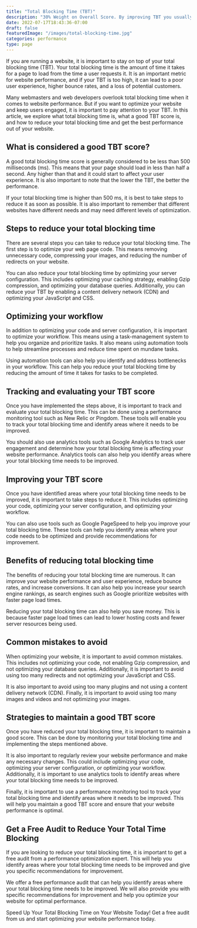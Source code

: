 ```yaml
---
title: "Total Blocking Time (TBT)"
description: "30% Weight on Overall Score. By improving TBT you usually also improve First Input Display."
date: 2022-07-17T18:43:36-07:00
draft: false
featuredImage: "/images/total-blocking-time.jpg"
categories: performance
type: page
---
```


If you are running a website, it is important to stay on top of your total blocking time (TBT). Your total blocking time is the amount of time it takes for a page to load from the time a user requests it. It is an important metric for website performance, and if your TBT is too high, it can lead to a poor user experience, higher bounce rates, and a loss of potential customers.

Many webmasters and web developers overlook total blocking time when it comes to website performance. But if you want to optimize your website and keep users engaged, it is important to pay attention to your TBT. In this article, we explore what total blocking time is, what a good TBT score is, and how to reduce your total blocking time and get the best performance out of your website.

## What is considered a good TBT score?
A good total blocking time score is generally considered to be less than 500 milliseconds (ms). This means that your page should load in less than half a second. Any higher than that and it could start to affect your user experience. It is also important to note that the lower the TBT, the better the performance.

If your total blocking time is higher than 500 ms, it is best to take steps to reduce it as soon as possible. It is also important to remember that different websites have different needs and may need different levels of optimization.

## Steps to reduce your total blocking time
There are several steps you can take to reduce your total blocking time. The first step is to optimize your web page code. This means removing unnecessary code, compressing your images, and reducing the number of redirects on your website.

You can also reduce your total blocking time by optimizing your server configuration. This includes optimizing your caching strategy, enabling Gzip compression, and optimizing your database queries. Additionally, you can reduce your TBT by enabling a content delivery network (CDN) and optimizing your JavaScript and CSS.

## Optimizing your workflow
In addition to optimizing your code and server configuration, it is important to optimize your workflow. This means using a task-management system to help you organize and prioritize tasks. It also means using automation tools to help streamline processes and reduce time spent on mundane tasks.

Using automation tools can also help you identify and address bottlenecks in your workflow. This can help you reduce your total blocking time by reducing the amount of time it takes for tasks to be completed.

## Tracking and evaluating your TBT score
Once you have implemented the steps above, it is important to track and evaluate your total blocking time. This can be done using a performance monitoring tool such as New Relic or Pingdom. These tools will enable you to track your total blocking time and identify areas where it needs to be improved.

You should also use analytics tools such as Google Analytics to track user engagement and determine how your total blocking time is affecting your website performance. Analytics tools can also help you identify areas where your total blocking time needs to be improved.

## Improving your TBT score
Once you have identified areas where your total blocking time needs to be improved, it is important to take steps to reduce it. This includes optimizing your code, optimizing your server configuration, and optimizing your workflow.

You can also use tools such as Google PageSpeed to help you improve your total blocking time. These tools can help you identify areas where your code needs to be optimized and provide recommendations for improvement.

## Benefits of reducing total blocking time
The benefits of reducing your total blocking time are numerous. It can improve your website performance and user experience, reduce bounce rates, and increase conversions. It can also help you increase your search engine rankings, as search engines such as Google prioritize websites with faster page load times.

Reducing your total blocking time can also help you save money. This is because faster page load times can lead to lower hosting costs and fewer server resources being used.

## Common mistakes to avoid
When optimizing your website, it is important to avoid common mistakes. This includes not optimizing your code, not enabling Gzip compression, and not optimizing your database queries. Additionally, it is important to avoid using too many redirects and not optimizing your JavaScript and CSS.

It is also important to avoid using too many plugins and not using a content delivery network (CDN). Finally, it is important to avoid using too many images and videos and not optimizing your images.

## Strategies to maintain a good TBT score
Once you have reduced your total blocking time, it is important to maintain a good score. This can be done by monitoring your total blocking time and implementing the steps mentioned above.

It is also important to regularly review your website performance and make any necessary changes. This could include optimizing your code, optimizing your server configuration, or optimizing your workflow. Additionally, it is important to use analytics tools to identify areas where your total blocking time needs to be improved.

Finally, it is important to use a performance monitoring tool to track your total blocking time and identify areas where it needs to be improved. This will help you maintain a good TBT score and ensure that your website performance is optimal.

## Get a Free Audit to Reduce Your Total Time Blocking
If you are looking to reduce your total blocking time, it is important to get a free audit from a performance optimization expert. This will help you identify areas where your total blocking time needs to be improved and give you specific recommendations for improvement.

We offer a free performance audit that can help you identify areas where your total blocking time needs to be improved. We will also provide you with specific recommendations for improvement and help you optimize your website for optimal performance.

Speed Up Your Total Blocking Time on Your Website Today! Get a free audit from us and start optimizing your website performance today.